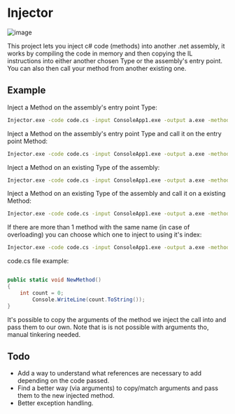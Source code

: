 # Injector
![image](https://github.com/miltinhoc/AssemlyInjector/assets/26238419/e3bcce5e-43df-487a-b5e9-b4991376308c)

This project lets you inject c# code (methods) into another .net assembly, it works by compiling the code in memory and then copying the IL instructions into either another chosen Type or the assembly's entry point. You can also then call your method from another existing one.

## Example

Inject a Method on the assembly's entry point Type:
```bash
Injector.exe -code code.cs -input ConsoleApp1.exe -output a.exe -method NewMethod -entry
```

Inject a Method on the assembly's entry point Type and call it on the entry point Method:
```bash
Injector.exe -code code.cs -input ConsoleApp1.exe -output a.exe -method NewMethod -entry -injectcall
```

Inject a Method on an existing Type of the assembly:
```bash
Injector.exe -code code.cs -input ConsoleApp1.exe -output a.exe -method NewMethod -type Program
```

Inject a Method on an existing Type of the assembly and call it on a existing Method:
```bash
Injector.exe -code code.cs -input ConsoleApp1.exe -output a.exe -method NewMethod -type Program -injectcall -injectonmethod Verify
```

If there are more than 1 method with the same name (in case of overloading) you can choose which one to inject to using it's index:
```bash
Injector.exe -code code.cs -input ConsoleApp1.exe -output a.exe -method NewMethod -type Program -injectcall -injectonmethod Verify -index 1
```

code.cs file example:

```csharp

public static void NewMethod()
{
	int count = 0;
        Console.WriteLine(count.ToString());    
}
```

It's possible to copy the arguments of the method we inject the call into and pass them to our own. Note that is is not possible with arguments tho, manual tinkering needed.

## Todo
- Add a way to understand what references are necessary to add depending on the code passed.
- Find a better way  (via arguments) to copy/match arguments and pass them to the new injected method.
- Better exception handling.
